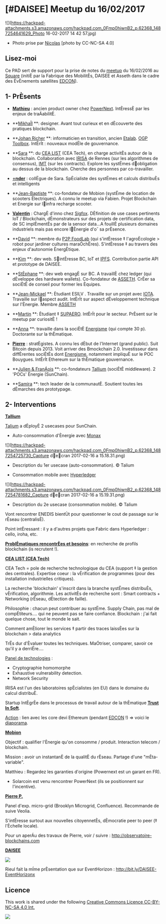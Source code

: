 # [#DAISEE] Meetup du 16/02/2017

![](https://hackpad-attachments.s3.amazonaws.com/hackpad.com_0Fmp0hiwnB2_p.62368_1487254641629_Photo 16-02-2017 14 42 57.jpg)

*   Photo prise par [Nicolas](/ep/profile/zWvYBZ895oJ) [photo by CC-NC-SA 4.0]

## Lisez-moi

Ce PAD sert de support pour la prise de notes du [meetup](https://www.meetup.com/fr-FR/DAISEE/events/237689856/) du 16/02/2016 au [Square](https://twitter.com/squareparis?lang=fr) (initiÈ par la Fabrique des MobilitÈs, DAISEE et Asseth dans le cadre des ÈvÈnements satellites [EDCON](http://edcon.io)).

## 1- PrÈsents

*   **[Mathieu](https://www.linkedin.com/in/matthieuboisson/)** : ancien product owner chez [PowerNext](http://www.powernext.fr/). IntÈressÈ par les enjeux de traÁabilitÈ. 

*   **<u>MikhaÎl</u> **: designer. Avant tout curieux et en dÈcouverte des pratiques blockchain.

*   **<u>Johan Richer</u> **: informaticien en transition, ancien [Etalab](https://www.etalab.gouv.fr/qui-sommes-nous). [OGP Toolbox](http://ogptoolbox.org/). IntÈrÍt : nouveaux modËle de gouvernance. 

*   **[Sara](https://www.linkedin.com/in/sara-tucci-piergiovanni-1582672/) **: du [CEA L](http://www-list.cea.fr/)[IST](http://www-list.cea.fr/) (CEA Tech), en charge activitÈs autour de la blockchain. Collaboration avec [IRISA](https://www.irisa.fr/) de Rennes (sur les algorithmes de consensus), [I](http://www.telecom-sudparis.eu/fr_accueil.html)[M](http://www.telecom-sudparis.eu/fr_accueil.html)[T](http://www.telecom-sudparis.eu/fr_accueil.html) (sur les contracts). Explore les systËmes dobligation au dessus de la blockchain. Cherche des personnes par co-travailler.

*   **<u>÷nder</u>** : collËgue de Sara. SpÈcialiste des systËmes et calculs distribuÈs et intelligents

*   **<u>Jean-Baptiste</u> **: co-fondateur de Mobion (systËme de location de scooters Èlectriques). A connu le meetup via Fabien. Projet Blockchain et Energie sur linfra recharge scooter. 

*   **[Valentin](https://www.linkedin.com/in/valentin-lombardi-83a3b5b6/)** : ChargÈ d'inno chez [Sigfox](https://www.sigfox.com/fr). DÈfinition de use cases pertinents IoT / Blockchain, dÈmonstrateurs sur des projets de certification data, de SC implÈmentÈs par de la sensor data...A fouillÈ plusieurs domaines industriels mais pas encore lÈnergie d'o˘ sa prÈsence. 

*   **<u>David</u> **: membre du [P2P FoodLab](https://p2pfoodlab.net/) (qui s'intÈresse ‡ l'agroÈcologie > robot pour jardiner cultures maraÓchËres). S'intÈresse ‡ au travers des enjeux d'autonomie ÈnergÈtique.

*   **<u>Kim</u> **: dev web. SintÈresse BC, IoT et [IPFS](https://ipfs.io/). Contribution partie API et prototype de DAISEE. 

*   **<u>StÈphane</u> **: dev web engagÈ sur BC. A travaillÈ chez ledger (qui dÈveloppe des hardware wallets). Co-fondateur de [ASSETH](http://www.asseth.fr/). CrÈer sa sociÈtÈ de conseil pour former les Èquipes. 

*   **<u>Jean-Mickael</u> **: Ètudiant ESILV . Travaille sur un projet avec  [IOTA](https://iotatoken.com/). Travaille sur laspect audit. IntÈrÍt sur aspect dÈveloppement technique sur l'Ènergie. Membre [ASSETH](http://www.asseth.fr/)

*   **<u>Martin</u> **: Ètudiant ‡ [SUPAERO](https://www.isae.fr/). IntÈrÍt pour le secteur. PrÈsent sur le meetup par curiositÈ ! 

*   **<u>Anna</u> **: travaille dans la sociÈtÈ [Energisme](http://energisme.com/fr/) (qui compte 30 p). Doctorante sur la thÈmatique. 

*   **<u>[Pierre](https://www.linkedin.com/in/paperon/)</u>** : stratÈgistes. A connu les dÈbut de l'Internet (grand public). Suit Bitcoin depuis 2013. Voit arriver des Bmockchain 2.0. Investisseur dans diffÈrentes sociÈtÈs dont [Energisme](http://energisme.com/fr/), notamment impliquÈ sur le POC Bouygues. IntÈrÍt Ethereum sur la thÈmatique gouvernance. 

*   **<u>Julien & FranÁois</u> **: co-fondateurs [Tallium](http://www.talium.fr/) (sociÈtÈ middleware). 2 'POCs' Ènergie (SunChain).

*   **<u>Samira</u> **: tech leader de la communautÈ. Soutient toutes les dÈmarches des prototypage.

## 2- Interventions

**[Tallium](http://tallium.fr)**

[Talium](http://tallium.fr) a dÈployÈ 2 usecases pour SunChain.

*   Auto-consommation d'Ènergie avec [Monax](https://monax.io/?redirect_from_eris=true) 

![](https://hackpad-attachments.s3.amazonaws.com/hackpad.com_0Fmp0hiwnB2_p.62368_1487254725730_Capture decran 2017-02-16 a  15.18.31.png)

*   Description du 1er usecase (auto-consommation). © Talium

*   Consommation mobile avec [Hyperledger](http://hyperledger.org)

![](https://hackpad-attachments.s3.amazonaws.com/hackpad.com_0Fmp0hiwnB2_p.62368_1487254781682_Capture decran 2017-02-16 a  15.19.31.png)

*   Description du 2e usecase (consommation mobile). © Talium

Vont rencontrer ENEDIS bientÙt pour questionner le cout de passage sur le rÈseau (centralisÈ).

Point intÈressant : il y a d'autres projets que Fabric dans Hyperledger : cello, iroha, etc.

**<u>ProblÈmatiques rencontrÈes et besoins</u>**: en recherche de profils blockchain (is recrutent !).

**<u>CEA LIST (CEA Tech)</u>**

CEA Tech = pole de recherche technologique du CEA (support ‡ la gestion des centrales). Expertise coeur : la vÈrification de programmes (pour des installation industrielles critiques).

La recherche 'blockchain' s'inscrit dans la branche systËmes distribuÈs, vÈrification, algorithmie. Les activitÈs de recherche sont : Smart contracts + Networking (rÈseau, dÈtection de faille).

Philosophie : chacun peut contribuer au systËme. Supply Chain, pas mal de compÈtiteurs.... qui ne peuvent pas se faire confiance. Blockchain : j'ai fait quelque chose, tout le monde le sait. 

Comment amÈliorer les services ‡ partir des traces laissÈes sur la blockchain > data analytics

TrËs dur d'Èvaluer toutes les techniques. MaÓtriser, comparer, savoir ce qu'il y a derriËre....

<u>Panel de technologies</u> : 

*   Cryptographie homomorphe
*   Exhaustive vulnerability detection. 
*   Network Security

IRISA est l'un des laboratoires spÈcialistes (en EU) dans le domaine du calcul distribuÈ.

Startup IntÈgrÈe dans le processus de travail autour de la thÈmatique  **[Trust In Soft](https://trust-in-soft.com/about-us-tis/)**.

<u>Action</u> : lien avec les core devi Ethereum (pendant [EDCON](http://edcon.io) !) => voici le [diaporama](https://www.dropbox.com/s/kxm5mthqw3l5p5f/Block-chain%40CEA_LIST4Meetup_2017.02.15.pdf?dl=0). 

**<u>Mobion</u>**

Objectif : qualifier l'Ènergie qu'on consomme / produit. Interaction telecom / blockchain.

Mission : avoir un instantanÈ de la qualitÈ du rÈseau. Partage d'une "mÈta-variable".

Matthieu : Regardez les garanties d'origine (Powernext est un garant en FR).

*   Solarcoin est venu rencontrer PowerNext (ils se positionnent sur l'incentive).

**<u>Pierre P.</u>**

Panel d'exp. micro-grid (Brooklyn Microgrid, Confluence). Recommande de suive Veolia.

S'intÈresse surtout aux nouvelles citoyennetÈs, dÈmocratie peer to peer (‡ l'Èchelle locale).

Pour un aperÁu des travaux de Pierre, voir / suivre : [](http://observatoire-blockchains.com)http://observatoire-blockchains.com

**<u>DAISEE</u>**

![](https://hackpad-attachments.s3.amazonaws.com/hackpad.com_0Fmp0hiwnB2_p.62368_1487260239999_16805450_1360892380639458_1940866474_o.jpg)

Rieul fait la mÍme prÈsentation que sur EventHorizon : [](http://bit.ly/DAISEE-EventHorizonx)http://bit.ly/DAISEE-EventHorizonx

## Licence

This work is shared under the following [Creative Commons Licence CC-BY-NC-SA 4.0 Int.](http://creativecommons.org/licenses/by-nc-sa/4.0/) 

 ![](https://hackpad-attachments.s3.amazonaws.com/hackpad.com_KHgFcafILUc_p.62368_1483737573900_by-nc-sa.png)
